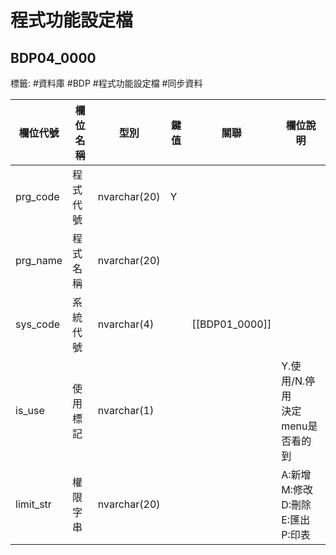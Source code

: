 # 程式功能設定檔
## BDP04_0000 
標籤: #資料庫 #BDP #程式功能設定檔 #同步資料


| 欄位代號       | 欄位名稱 | 型別           | 鍵值 | 關聯          | 欄位說明                                     |
| ---------- | ---- | ------------ | -- | ----------- | ---------------------------------------- |
| prg\_code  | 程式代號 | nvarchar(20) | Y  |             |                                          |
| prg\_name  | 程式名稱 | nvarchar(20) |    |             |                                          |
| sys\_code  | 系統代號 | nvarchar(4)  |    | [[BDP01_0000]] |                                          |
| is\_use    | 使用標記 | nvarchar(1)  |    |             | Y.使用/N.停用<br>決定menu是否看的到<br>             |
| limit\_str | 權限字串 | nvarchar(20) |    |             | A:新增<br>M:修改<br>D:刪除<br>E:匯出<br>P:印表<br> |

